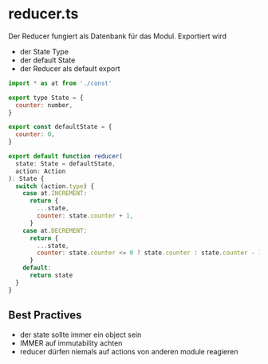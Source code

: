 # reducer.ts

Der Reducer fungiert als Datenbank für das Modul. Exportiert wird

- der State Type
- der default State
- der Reducer als default export

```javascript
import * as at from './const'

export type State = {
  counter: number,
}

export const defaultState = {
  counter: 0,
}

export default function reducer(
  state: State = defaultState,
  action: Action
): State {
  switch (action.type) {
    case at.INCREMENT:
      return {
        ...state,
        counter: state.counter + 1,
      }
    case at.DECREMENT:
      return {
        ...state,
        counter: state.counter <= 0 ? state.counter : state.counter - 1,
      }
    default:
      return state
  }
}
```

## Best Practives

- der state sollte immer ein object sein
- IMMER auf immutability achten
- reducer dürfen niemals auf actions von anderen module reagieren
